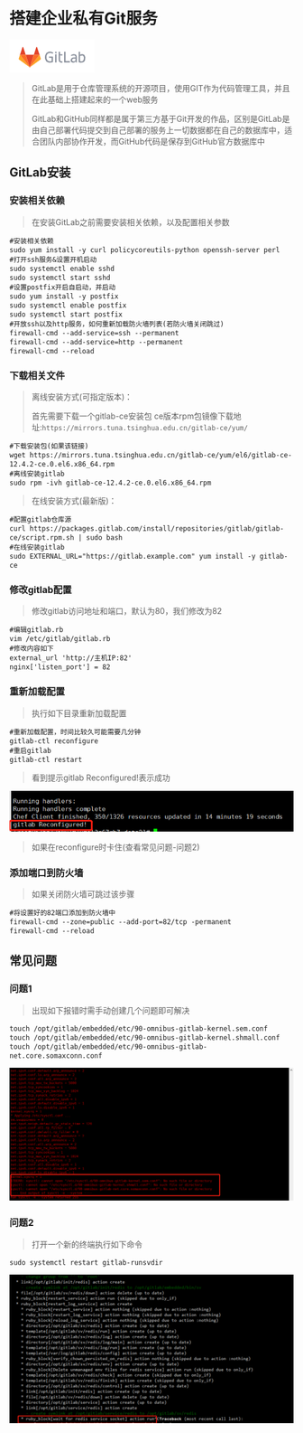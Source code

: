 # 搭建企业私有Git服务

![image-20211008153815677](./images/image-20211008153815677.png)

> GitLab是用于仓库管理系统的开源项目，使用GIT作为代码管理工具，并且在此基础上搭建起来的一个web服务
>
> GitLab和GitHub同样都是属于第三方基于Git开发的作品，区别是GitLab是由自己部署代码提交到自己部署的服务上一切数据都在自己的数据库中，适合团队内部协作开发，而GitHub代码是保存到GitHub官方数据库中

## GitLab安装

### 安装相关依赖

> 在安装GitLab之前需要安装相关依赖，以及配置相关参数

~~~shell
#安装相关依赖
sudo yum install -y curl policycoreutils-python openssh-server perl
#打开ssh服务&设置开机启动
sudo systemctl enable sshd
sudo systemctl start sshd
#设置postfix开启自启动，并启动
sudo yum install -y postfix
sudo systemctl enable postfix
sudo systemctl start postfix
#开放ssh以及http服务，如何重新加载防火墙列表(若防火墙关闭跳过)
firewall-cmd --add-service=ssh --permanent
firewall-cmd --add-service=http --permanent
firewall-cmd --reload
~~~

### 下载相关文件

> 离线安装方式(可指定版本)：
>
> 首先需要下载一个gitlab-ce安装包 ce版本rpm包镜像下载地址:`https://mirrors.tuna.tsinghua.edu.cn/gitlab-ce/yum/`

~~~shell
#下载安装包(如果该链接)
wget https://mirrors.tuna.tsinghua.edu.cn/gitlab-ce/yum/el6/gitlab-ce-12.4.2-ce.0.el6.x86_64.rpm
#离线安装gitlab
sudo rpm -ivh gitlab-ce-12.4.2-ce.0.el6.x86_64.rpm
~~~

> 在线安装方式(最新版)：

~~~shell
#配置gitlab仓库源
curl https://packages.gitlab.com/install/repositories/gitlab/gitlab-ce/script.rpm.sh | sudo bash
#在线安装gitlab
sudo EXTERNAL_URL="https://gitlab.example.com" yum install -y gitlab-ce
~~~

### 修改gitlab配置

> 修改gitlab访问地址和端口，默认为80，我们修改为82

~~~shell
#编辑gitlab.rb
vim /etc/gitlab/gitlab.rb
#修改内容如下
external_url 'http://主机IP:82'
nginx['listen_port'] = 82
~~~

### 重新加载配置

> 执行如下目录重新加载配置

~~~shell
#重新加载配置，时间比较久可能需要几分钟
gitlab-ctl reconfigure
#重启gitlab
gitlab-ctl restart
~~~

> 看到提示gitlab Reconfigured!表示成功

![image-20211009114308111](./images/image-20211009114308111.png)

> 如果在reconfigure时卡住(查看常见问题-问题2)

### 添加端口到防火墙

> 如果关闭防火墙可跳过该步骤

~~~shell
#将设置好的82端口添加到防火墙中
firewall-cmd --zone=public --add-port=82/tcp -permanent
firewall-cmd --reload
~~~

## 常见问题

### 问题1

> 出现如下报错时需手动创建几个问题即可解决

~~~shell
touch /opt/gitlab/embedded/etc/90-omnibus-gitlab-kernel.sem.conf
touch /opt/gitlab/embedded/etc/90-omnibus-gitlab-kernel.shmall.conf
touch /opt/gitlab/embedded/etc/90-omnibus-gitlab-net.core.somaxconn.conf
~~~

![image-20211009112124837](./images/image-20211009112124837.png)

### 问题2

> 打开一个新的终端执行如下命令

~~~shell
sudo systemctl restart gitlab-runsvdir
~~~

![image-20211009112408569](./images/image-20211009112408569.png)
